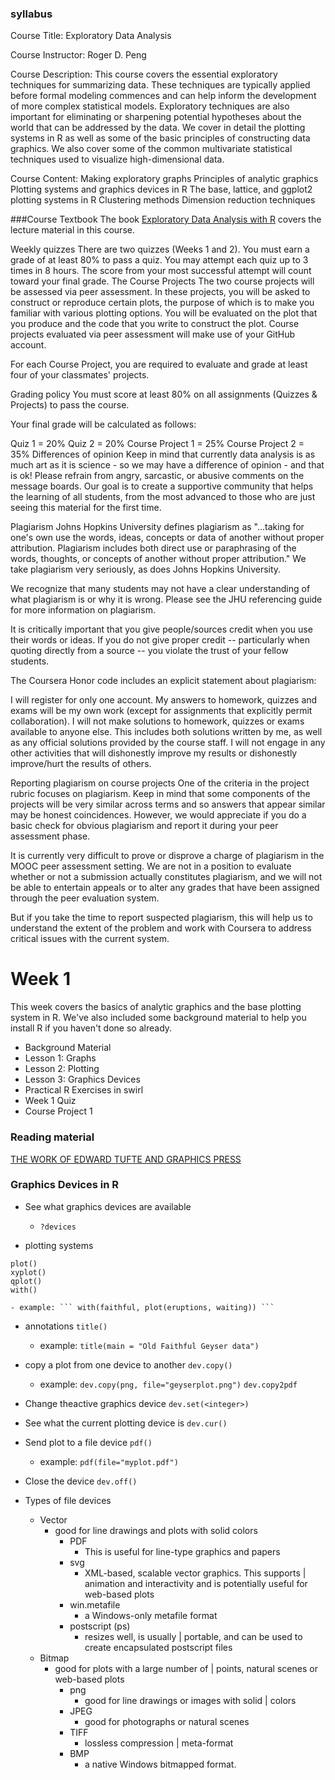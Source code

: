 ### syllabus
Course Title: Exploratory Data Analysis

Course Instructor: Roger D. Peng

Course Description:
This course covers the essential exploratory techniques for summarizing data. These techniques are typically applied before formal modeling commences and can help inform the development of more complex statistical models. Exploratory techniques are also important for eliminating or sharpening potential hypotheses about the world that can be addressed by the data. We cover in detail the plotting systems in R as well as some of the basic principles of constructing data graphics. We also cover some of the common multivariate statistical techniques used to visualize high-dimensional data.

Course Content:
Making exploratory graphs
Principles of analytic graphics
Plotting systems and graphics devices in R
The base, lattice, and ggplot2 plotting systems in R
Clustering methods
Dimension reduction techniques

###Course Textbook
The book [Exploratory Data Analysis with R](https://leanpub.com/exdata) covers the lecture material in this course.

Weekly quizzes
There are two quizzes (Weeks 1 and 2).
You must earn a grade of at least 80% to pass a quiz.
You may attempt each quiz up to 3 times in 8 hours.
The score from your most successful attempt will count toward your final grade.
The Course Projects
The two course projects will be assessed via peer assessment. In these projects, you will be asked to construct or reproduce certain plots, the purpose of which is to make you familiar with various plotting options. You will be evaluated on the plot that you produce and the code that you write to construct the plot. Course projects evaluated via peer assessment will make use of your GitHub account.

For each Course Project, you are required to evaluate and grade at least four of your classmates' projects.

Grading policy
You must score at least 80% on all assignments (Quizzes & Projects) to pass the course.

Your final grade will be calculated as follows:

Quiz 1 = 20%
Quiz 2 = 20%
Course Project 1 = 25%
Course Project 2 = 35%
Differences of opinion
Keep in mind that currently data analysis is as much art as it is science - so we may have a difference of opinion - and that is ok! Please refrain from angry, sarcastic, or abusive comments on the message boards. Our goal is to create a supportive community that helps the learning of all students, from the most advanced to those who are just seeing this material for the first time.

Plagiarism
Johns Hopkins University defines plagiarism as "...taking for one's own use the words, ideas, concepts or data of another without proper attribution. Plagiarism includes both direct use or paraphrasing of the words, thoughts, or concepts of another without proper attribution." We take plagiarism very seriously, as does Johns Hopkins University.

We recognize that many students may not have a clear understanding of what plagiarism is or why it is wrong. Please see the JHU referencing guide for more information on plagiarism.

It is critically important that you give people/sources credit when you use their words or ideas. If you do not give proper credit -- particularly when quoting directly from a source -- you violate the trust of your fellow students.

The Coursera Honor code includes an explicit statement about plagiarism:

I will register for only one account. My answers to homework, quizzes and exams will be my own work (except for assignments that explicitly permit collaboration). I will not make solutions to homework, quizzes or exams available to anyone else. This includes both solutions written by me, as well as any official solutions provided by the course staff. I will not engage in any other activities that will dishonestly improve my results or dishonestly improve/hurt the results of others.

Reporting plagiarism on course projects
One of the criteria in the project rubric focuses on plagiarism. Keep in mind that some components of the projects will be very similar across terms and so answers that appear similar may be honest coincidences. However, we would appreciate if you do a basic check for obvious plagiarism and report it during your peer assessment phase.

It is currently very difficult to prove or disprove a charge of plagiarism in the MOOC peer assessment setting. We are not in a position to evaluate whether or not a submission actually constitutes plagiarism, and we will not be able to entertain appeals or to alter any grades that have been assigned through the peer evaluation system.

But if you take the time to report suspected plagiarism, this will help us to understand the extent of the problem and work with Coursera to address critical issues with the current system.






# Week 1

This week covers the basics of analytic graphics and the base plotting system in R. We've also included some background material to help you install R if you haven't done so already.

- Background Material
- Lesson 1: Graphs
- Lesson 2: Plotting
- Lesson 3: Graphics Devices
- Practical R Exercises in swirl
- Week 1 Quiz
- Course Project 1

### Reading material
[THE WORK OF EDWARD TUFTE AND GRAPHICS PRESS](https://www.edwardtufte.com/tufte/)

### Graphics Devices in R

- See what graphics devices are available
	- ``` ?devices ```

- plotting systems
``` 
plot()
xyplot()
qplot()
with()
```
	- example: ``` with(faithful, plot(eruptions, waiting)) ```
	
- annotations
``` title() ```
	- example: ``` title(main = "Old Faithful Geyser data") ```

- copy a plot from one device to another
``` dev.copy() ```
	- example: ``` dev.copy(png, file="geyserplot.png") ```
``` dev.copy2pdf ```

- Change theactive graphics device
``` dev.set(<integer>) ```

- See what the current plotting device is
``` dev.cur() ```

- Send plot to a file device
``` pdf() ```
	- example: ``` pdf(file="myplot.pdf") ```

- Close the device
``` dev.off() ```

- Types of file devices
	- Vector
		 - good for line drawings and plots with solid colors
			- PDF
				- This is useful for line-type graphics and papers
			- svg
				- XML-based, scalable vector graphics. This supports | animation and interactivity and is potentially 					useful for web-based plots
			- win.metafile
				- a Windows-only metafile format
			- postscript (ps)
				- resizes well, is usually | portable, and can be used to create encapsulated postscript files
	- Bitmap
		- good for plots with a large number of | points, natural scenes or web-based plots
			- png
				 - good for line drawings or images with solid | colors
			- JPEG
				- good for photographs or natural scenes
			- TIFF
				- lossless compression | meta-format 	
			- BMP
				- a native Windows bitmapped format.
